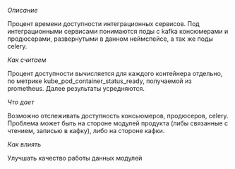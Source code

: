 _Описание_

Процент времени доступности интеграционных сервисов. Под интеграционными сервисами понимаются поды с kafka консюмерами и продюсерами, развернутыми в данном неймспейсе, а так же поды celery.

_Как считаем_

Процент доступности вычисляется для каждого контейнера отдельно, по метрике kube_pod_container_status_ready, получаемой из prometheus. Далее результаты усредняются.

_Что дает_

Возможно отслеживать доступность консьюмеров, продюсеров, celery. Проблема может быть на стороне модулей продукта (либы связанные с чтением, записью в кафку), либо на стороне кафки.

_Как влиять_

Улучшать качество работы данных модулей

[](https://wiki.samoletgroup.ru/display/EPAM/integrations_sla)